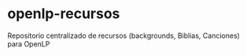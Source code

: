 # openlp-recursos
Repositorio centralizado de recursos (backgrounds, Biblias, Canciones) para OpenLP
